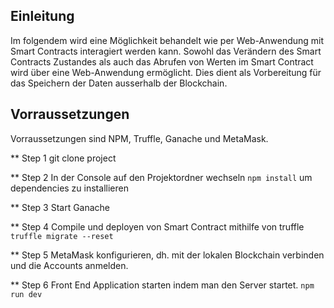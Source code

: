 ## Einleitung
Im folgendem wird eine Möglichkeit behandelt wie per Web-Anwendung mit Smart Contracts interagiert werden kann. Sowohl das Verändern des Smart Contracts Zustandes als auch das Abrufen von Werten im Smart Contract wird über eine Web-Anwendung ermöglicht.
Dies dient als Vorbereitung für das Speichern der Daten ausserhalb der Blockchain. 

## Vorraussetzungen 
Vorraussetzungen sind NPM, Truffle, Ganache und MetaMask.

** Step 1
git clone project

** Step 2
In der Console auf den Projektordner wechseln 
`npm install` um dependencies zu installieren

** Step 3 
Start Ganache

** Step 4 
Compile und deployen von Smart Contract mithilfe von truffle
`truffle migrate --reset`

** Step 5 
MetaMask konfigurieren, dh. mit der lokalen Blockchain verbinden und die Accounts anmelden.

** Step 6
Front End Application starten indem man den Server startet.
`npm run dev` 



